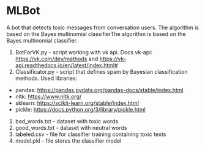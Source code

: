 # MLBot
A bot that detects toxic messages from conversation users.
The algorithm is based on the Bayes multinomial classifierThe algorithm is based on the Bayes multinomial classifier.

 1. BotForVK.py - script working with vk api. Docs vk-api: https://vk.com/dev/methods and https://vk-api.readthedocs.io/en/latest/index.html#
 1. Classificator.py - script that defines spam by Bayesian classification methods. Used libraries:
   - pandas: https://pandas.pydata.org/pandas-docs/stable/index.html
   - nltk: https://www.nltk.org/
   - sklearn: https://scikit-learn.org/stable/index.html
   - pickle: https://docs.python.org/3/library/pickle.html
 1. bad_words.txt - dataset with toxic words
 1. good_words.txt - dataset with neutral words
 1. labeled.csv - file for classifier training containing toxic texts
 1. model.pkl - file stores the classifier model 
